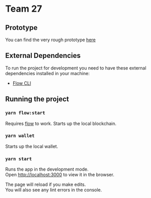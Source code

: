 # Team 27

## Prototype
You can find the very rough prototype [here](https://www.figma.com/file/T8S9uQVoa1aZVQ6me2VNZs/3-interfaces?node-id=0%3A1)

## External Dependencies
To run the project for development you need to have these external dependencies installed in your machine:
  - [Flow CLI](https://github.com/onflow/flow/blob/master/docs/cli.md#installation)

## Running the project

### `yarn flow:start`
Requires [flow](https://github.com/onflow/flow/blob/master/docs/cli.md#installation) to work. Starts up the local blockchain.

### `yarn wallet`
Starts up the local wallet.

### `yarn start`

Runs the app in the development mode.<br />
Open [http://localhost:3000](http://localhost:3000) to view it in the browser.

The page will reload if you make edits.<br />
You will also see any lint errors in the console.
